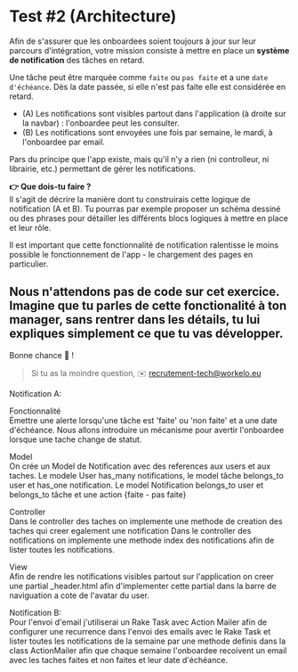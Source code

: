 # Test #2 (Architecture)

Afin de s'assurer que les onboardees soient toujours à jour sur leur parcours d'intégration, votre mission consiste à mettre en place un **système de notification** des tâches en retard.

Une tâche peut être marquée comme `faite` ou `pas faite` et a une `date d'échéance`. Dès la date passée, si elle n'est pas faite elle est considérée en retard.

- (A) Les notifications sont visibles partout dans l'application (à droite sur la navbar) : l'onboardee peut les consulter.
- (B) Les notifications sont envoyées une fois par semaine, le mardi, à l'onboardee par email.

Pars du principe que l'app existe, mais qu'il n'y a rien (ni controlleur, ni librairie, etc.) permettant de gérer les notifications.

**👉 Que dois-tu faire ?**\
Il s'agit de décrire la manière dont tu construirais cette logique de notification (A et B). Tu pourras par exemple proposer un schéma dessiné ou des phrases pour détailler les différents blocs logiques à mettre en place et leur rôle.

Il est important que cette fonctionnalité de notification ralentisse le moins possible le fonctionnement de l'app - le chargement des pages en particulier.

Nous n'attendons pas de code sur cet exercice. Imagine que tu parles de cette fonctionalité à ton manager, sans rentrer dans les détails, tu lui expliques simplement ce que tu vas développer.
---
Bonne chance 💪 !

> Si tu as la moindre question, ✉️ recrutement-tech@workelo.eu

Notification A:<br>

<span>Fonctionnalité</span> <br>
Émettre une alerte lorsqu'une tâche est 'faite' ou 'non faite' et a une date d'échéance.
Nous allons introduire un mécanisme pour avertir l'onboardee lorsque une tache change de statut.

<span>Model</span> <br>
On crée un Model de Notification avec des references aux users et aux taches. Le modele User has_many notifications, le model tâche belongs_to user et has_one notification.
Le model Notification belongs_to user et belongs_to tâche et une action {faite - pas faite}

<span>Controller</span> <br>
Dans le controller des taches on implemente une methode de creation des taches qui creer egalement une notification
Dans le controller des notifications on implemente une methode index des notifications afin de lister toutes les notifications.

<span>View</span> <br>
Afin de rendre les notifications visibles partout sur l'application on creer une partial _header.html afin d'implementer cette partial dans la barre de naviguation a cote de l'avatar du user.



<span>Notification B:</span> <br>
Pour l'envoi d'email j'utiliserai un Rake Task avec Action Mailer afin de configurer une recurrence dans l'envoi des emails avec le Rake Task et lister toutes les notifications de la semaine par une methode definis dans la class ActionMailer afin que chaque semaine l'onboardee recoivent un email avec les taches faites et non faites et leur date d'échéance.
